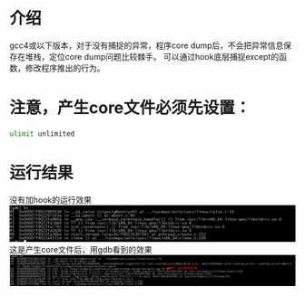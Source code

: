 # 介绍
gcc4或以下版本，对于没有捕捉的异常，程序core dump后，不会把异常信息保存在堆栈，定位core dump问题比较棘手。
可以通过hook底层捕捉except的函数，修改程序推出的行为。
# 注意，产生core文件必须先设置：
```bash
ulimit unlimited
```
# 运行结果
没有加hook的运行效果
![avatar](core_with_no_exception_statck.png)
这是产生core文件后，用gdb看到的效果
![avatar](hook_exception.png)